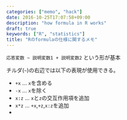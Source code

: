 ```yaml
---
categories: ["memo", "hack"]
date: 2016-10-25T17:07:58+09:00
description: "how formula in R works"
draft: true
keywords: ["R", "statistics"]
title: "Rのformulaの仕様に関するメモ"
---
```


`応答変数 ~ 説明変数1 + 説明変数2` という形が基本

チルダ(`~`)の右辺では以下の表現が使用できる。

* `+x` ... `x`を含める
* `-x` ... `x`を除く
* `x:z` ... `x`と`z`の交互作用項を追加
* `x*z` ... `+x`,`+z`,`x:z`を追加
*
